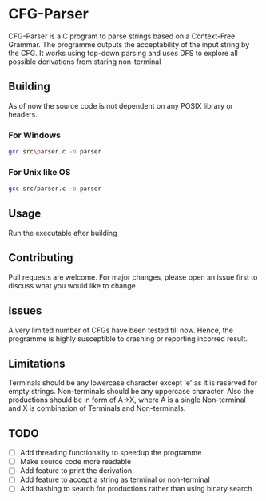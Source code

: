 # CFG-Parser

CFG-Parser is a C program to parse strings based on a Context-Free Grammar. The programme outputs the acceptability of the input string by the CFG. It works using top-down parsing and uses DFS to explore all possible derivations from staring non-terminal

## Building

As of now the source code is not dependent on any POSIX library or headers. 

### For Windows
```bash
gcc src\parser.c -o parser
```

### For Unix like OS
```bash
gcc src/parser.c -o parser
```

## Usage

Run the executable after building

## Contributing

Pull requests are welcome. For major changes, please open an issue first
to discuss what you would like to change.


## Issues

A very limited number of CFGs have been tested till now. Hence, the programme is highly susceptible to crashing or reporting incorred result.

## Limitations

Terminals should be any lowercase character except 'e' as it is reserved for empty strings. Non-terminals should be any uppercase character. Also the productions should be in form of A->X, where A is a single Non-terminal and X is combination of Terminals and Non-terminals.

## TODO

- [ ] Add threading functionality to speedup the programme
- [ ] Make source code more readable
- [ ] Add feature to print the derivation
- [ ] Add feature to accept a string as terminal or non-terminal
- [ ] Add hashing to search for productions rather than using binary search